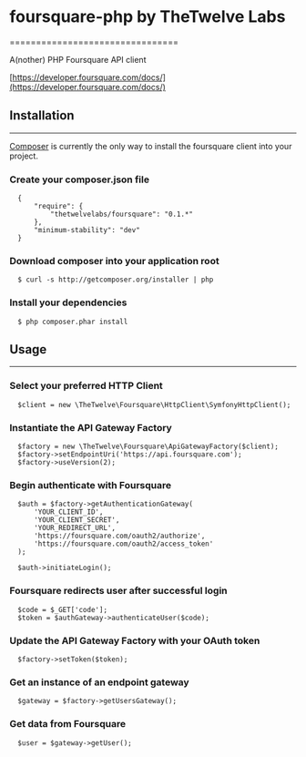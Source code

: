 # foursquare-php by TheTwelve Labs
================================

A(nother) PHP Foursquare API client

[https://developer.foursquare.com/docs/](https://developer.foursquare.com/docs/)

## Installation
--------------

[Composer](http://getcomposer.org) is currently the only way to install the 
foursquare client into your project.

### Create your composer.json file

      {
          "require": {
              "thetwelvelabs/foursquare": "0.1.*"
          },
          "minimum-stability": "dev"
      }

### Download composer into your application root

      $ curl -s http://getcomposer.org/installer | php

### Install your dependencies

      $ php composer.phar install

## Usage
---------

### Select your preferred HTTP Client

      $client = new \TheTwelve\Foursquare\HttpClient\SymfonyHttpClient();

### Instantiate the API Gateway Factory

      $factory = new \TheTwelve\Foursquare\ApiGatewayFactory($client);
      $factory->setEndpointUri('https://api.foursquare.com');
      $factory->useVersion(2);

### Begin authenticate with Foursquare

      $auth = $factory->getAuthenticationGateway(
          'YOUR_CLIENT_ID',
          'YOUR_CLIENT_SECRET',
          'YOUR_REDIRECT_URL',
          'https://foursquare.com/oauth2/authorize',
          'https://foursquare.com/oauth2/access_token'
      );

      $auth->initiateLogin();

### Foursquare redirects user after successful login

      $code = $_GET['code'];
      $token = $authGateway->authenticateUser($code);

### Update the API Gateway Factory with your OAuth token

      $factory->setToken($token);

### Get an instance of an endpoint gateway

      $gateway = $factory->getUsersGateway();

### Get data from Foursquare

      $user = $gateway->getUser();
